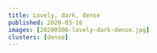 ```yaml
---
title: Lovely, dark, dense
published: 2020-03-16
images: [20200306-lovely-dark-dense.jpg]
clusters: [dense]
---
```

